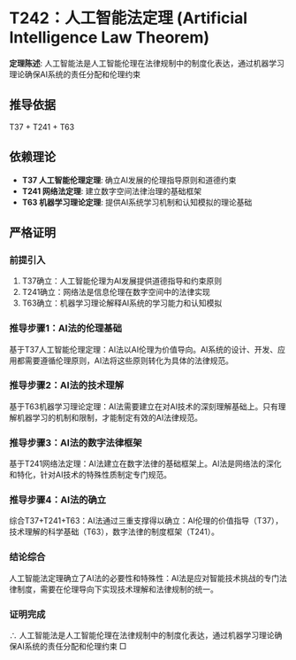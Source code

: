 # T242：人工智能法定理 (Artificial Intelligence Law Theorem)

**定理陈述**: 人工智能法是人工智能伦理在法律规制中的制度化表达，通过机器学习理论确保AI系统的责任分配和伦理约束

## 推导依据
T37 + T241 + T63

## 依赖理论
- **T37 人工智能伦理定理**: 确立AI发展的伦理指导原则和道德约束
- **T241 网络法定理**: 建立数字空间法律治理的基础框架
- **T63 机器学习理论定理**: 提供AI系统学习机制和认知模拟的理论基础

## 严格证明

### 前提引入
1. T37确立：人工智能伦理为AI发展提供道德指导和约束原则
2. T241确立：网络法是信息伦理在数字空间中的法律实现
3. T63确立：机器学习理论解释AI系统的学习能力和认知模拟

### 推导步骤1：AI法的伦理基础
基于T37人工智能伦理定理：AI法以AI伦理为价值导向。AI系统的设计、开发、应用都需要遵循伦理原则，AI法将这些原则转化为具体的法律规范。

### 推导步骤2：AI法的技术理解
基于T63机器学习理论定理：AI法需要建立在对AI技术的深刻理解基础上。只有理解机器学习的机制和限制，才能制定有效的AI法律规范。

### 推导步骤3：AI法的数字法律框架
基于T241网络法定理：AI法建立在数字法律的基础框架上。AI法是网络法的深化和特化，针对AI技术的特殊性质制定专门规范。

### 推导步骤4：AI法的确立
综合T37+T241+T63：AI法通过三重支撑得以确立：AI伦理的价值指导（T37），技术理解的科学基础（T63），数字法律的制度框架（T241）。

### 结论综合
人工智能法定理确立了AI法的必要性和特殊性：AI法是应对智能技术挑战的专门法律制度，需要在伦理导向下实现技术理解和法律规制的统一。

### 证明完成
∴ 人工智能法是人工智能伦理在法律规制中的制度化表达，通过机器学习理论确保AI系统的责任分配和伦理约束 □